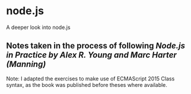 # node.js
A deeper look into node.js 

## Notes taken in the process of following *Node.js in Practice by Alex R. Young and Marc Harter (Manning)*
Note: I adapted the exercises to make use of ECMAScript 2015 Class syntax, as the book was published before theses where available. 


